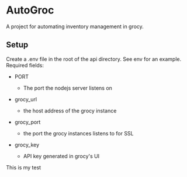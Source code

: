 # AutoGroc
A project for automating inventory management in grocy.

## Setup
Create a .env file in the root of the api directory. See env for an example. Required fields:

* PORT
  * The port the nodejs server listens on

* grocy_url
  * the host address of the grocy instance

* grocy_port
  * the port the grocy instances listens to for SSL

* grocy_key
  * API key generated in grocy's UI


This is my test